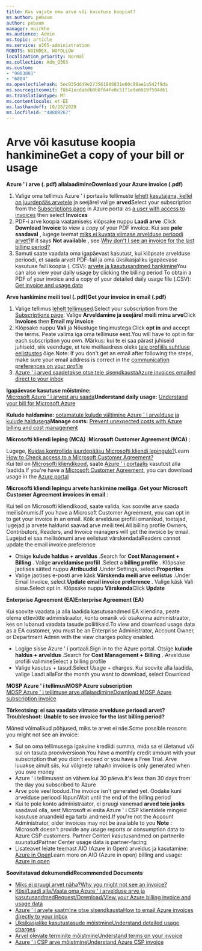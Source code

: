 ```yaml
---
title: Kas vajate oma arve või kasutuse koopiat?
ms.author: pebaum
author: pebaum
manager: mnirkhe
ms.audience: Admin
ms.topic: article
ms.service: o365-administration
ROBOTS: NOINDEX, NOFOLLOW
localization_priority: Normal
ms.collection: Adm_O365
ms.custom:
- "9003801"
- "6804"
ms.openlocfilehash: 5ec935ddd9e273561886831e60c98ae1a542f9da
ms.sourcegitcommit: f8b41ecda6db0b8f64fe0c51f1e8e6619f504d61
ms.translationtype: MT
ms.contentlocale: et-EE
ms.lasthandoff: 10/28/2020
ms.locfileid: "48808267"
---
```

# <a name="get-a-copy-of-your-bill-or-usage"></a><span data-ttu-id="37b1f-102">Arve või kasutuse koopia hankimine</span><span class="sxs-lookup"><span data-stu-id="37b1f-102">Get a copy of your bill or usage</span></span>

<span data-ttu-id="37b1f-103">**Azure ' i arve (. pdf) allalaadimine**</span><span class="sxs-lookup"><span data-stu-id="37b1f-103">**Download your Azure invoice (.pdf)**</span></span>

1. <span data-ttu-id="37b1f-104">Valige oma tellimus Azure ' i portaalis tellimuste [lehelt](https://portal.azure.com/#blade/Microsoft_Azure_Billing/SubscriptionsBlade) [kasutajana, kellel on juurdepääs arvetele](https://docs.microsoft.com/azure/cost-management-billing/manage/manage-billing-access?WT.mc_id=Portal-Microsoft_Azure_Support) ja seejärel valige **arved**</span><span class="sxs-lookup"><span data-stu-id="37b1f-104">Select your subscription from the [Subscriptions page](https://portal.azure.com/#blade/Microsoft_Azure_Billing/SubscriptionsBlade) in Azure portal as [a user with access to invoices](https://docs.microsoft.com/azure/cost-management-billing/manage/manage-billing-access?WT.mc_id=Portal-Microsoft_Azure_Support) then select **Invoices**</span></span>
2. <span data-ttu-id="37b1f-105">PDF-i arve koopia vaatamiseks klõpsake nuppu **Laadi arve** .</span><span class="sxs-lookup"><span data-stu-id="37b1f-105">Click **Download Invoice** to view a copy of your PDF invoice.</span></span> <span data-ttu-id="37b1f-106">Kui see **pole saadaval** , lugege teemat [miks ei kuvata viimase arvelduse perioodi arvet?](https://docs.microsoft.com/azure/cost-management-billing/manage/download-azure-invoice-daily-usage-date?WT.mc_id=Portal-Microsoft_Azure_Support#noinvoice)</span><span class="sxs-lookup"><span data-stu-id="37b1f-106">If it says **Not available** , see [Why don't I see an invoice for the last billing period?](https://docs.microsoft.com/azure/cost-management-billing/manage/download-azure-invoice-daily-usage-date?WT.mc_id=Portal-Microsoft_Azure_Support#noinvoice)</span></span>
3. <span data-ttu-id="37b1f-107">Samuti saate vaadata oma igapäevast kasutust, kui klõpsate arvelduse perioodi, et saada arvelt PDF-fail ja oma üksikasjaliku igapäevase kasutuse faili koopia (. CSV): [arvete ja kasutusandmed hankimine](https://docs.microsoft.com/azure/cost-management-billing/manage/download-azure-invoice-daily-usage-date?WT.mc_id=Portal-Microsoft_Azure_Support)</span><span class="sxs-lookup"><span data-stu-id="37b1f-107">You can also view your daily usage by clicking the billing period To obtain a PDF of your invoice and a copy of your detailed daily usage file (.CSV): [Get invoice and usage data](https://docs.microsoft.com/azure/cost-management-billing/manage/download-azure-invoice-daily-usage-date?WT.mc_id=Portal-Microsoft_Azure_Support)</span></span>

<span data-ttu-id="37b1f-108">**Arve hankimine meili teel (. pdf)**</span><span class="sxs-lookup"><span data-stu-id="37b1f-108">**Get your invoice in email (.pdf)**</span></span>

1. <span data-ttu-id="37b1f-109">Valige tellimus [lehelt tellimused](https://ms.portal.azure.com/#blade/Microsoft_Azure_Billing/SubscriptionsBlade).</span><span class="sxs-lookup"><span data-stu-id="37b1f-109">Select your subscription from the [Subscriptions page](https://ms.portal.azure.com/#blade/Microsoft_Azure_Billing/SubscriptionsBlade).</span></span> <span data-ttu-id="37b1f-110">Valige **Arveldamine ja seejärel** **meili minu arve**</span><span class="sxs-lookup"><span data-stu-id="37b1f-110">Click **Invoices** then **Email my invoice**</span></span>
2. <span data-ttu-id="37b1f-111">Klõpsake nuppu **Vali** ja Nõustuge tingimustega.</span><span class="sxs-lookup"><span data-stu-id="37b1f-111">Click **opt in** and accept the terms.</span></span> <span data-ttu-id="37b1f-112">Peate valima iga oma tellimuse eest.</span><span class="sxs-lookup"><span data-stu-id="37b1f-112">You will have to opt in for each subscription you own.</span></span> <span data-ttu-id="37b1f-113">Märkus: kui te ei saa pärast juhiseid juhiseid, siis veenduge, et teie meiliaadress oleks [teie profiilis suhtluse eelistustes](https://account.windowsazure.com/profile) õige.</span><span class="sxs-lookup"><span data-stu-id="37b1f-113">Note: If you don't get an email after following the steps, make sure your email address is correct in the [communication preferences on your profile](https://account.windowsazure.com/profile)</span></span>
3. [<span data-ttu-id="37b1f-114">Azure ' i arved saadetakse otse teie sisendkausta</span><span class="sxs-lookup"><span data-stu-id="37b1f-114">Azure invoices emailed direct to your inbox</span></span>](https://azure.microsoft.com/blog/azure-email-invoices/)

<span data-ttu-id="37b1f-115">**Igapäevase kasutuse mõistmine:**  
 [Microsoft Azure ' i arvest aru saada](https://docs.microsoft.com/azure/cost-management-billing/understand/review-individual-bill?WT.mc_id=Portal-Microsoft_Azure_Support)</span><span class="sxs-lookup"><span data-stu-id="37b1f-115">**Understand daily usage:** 
[Understand your bill for Microsoft Azure](https://docs.microsoft.com/azure/cost-management-billing/understand/review-individual-bill?WT.mc_id=Portal-Microsoft_Azure_Support)</span></span>  

<span data-ttu-id="37b1f-116">**Kulude haldamine:** [ootamatute kulude vältimine Azure ' i arvelduse ja kulude haldusega](https://docs.microsoft.com/azure/cost-management-billing/manage/getting-started?WT.mc_id=Portal-Microsoft_Azure_Support)</span><span class="sxs-lookup"><span data-stu-id="37b1f-116">**Manage costs:** [Prevent unexpected costs with Azure billing and cost management](https://docs.microsoft.com/azure/cost-management-billing/manage/getting-started?WT.mc_id=Portal-Microsoft_Azure_Support)</span></span>  

<span data-ttu-id="37b1f-117">**Microsofti kliendi leping (MCA)** :</span><span class="sxs-lookup"><span data-stu-id="37b1f-117">**Microsoft Customer Agreement (MCA)** :</span></span>

<span data-ttu-id="37b1f-118">Lugege,  [Kuidas kontrollida juurdepääsu Microsofti kliendi lepingule?](https://docs.microsoft.com/azure/cost-management-billing/manage/download-azure-invoice-daily-usage-date?WT.mc_id=Portal-Microsoft_Azure_Support#check-access-to-a-microsoft-customer-agreement)</span><span class="sxs-lookup"><span data-stu-id="37b1f-118">Learn  [How to Check access to a Microsoft Customer Agreement?](https://docs.microsoft.com/azure/cost-management-billing/manage/download-azure-invoice-daily-usage-date?WT.mc_id=Portal-Microsoft_Azure_Support#check-access-to-a-microsoft-customer-agreement)</span></span>  
<span data-ttu-id="37b1f-119">Kui teil on [Microsofti kliendikood](https://docs.microsoft.com/azure/cost-management-billing/manage/download-azure-invoice-daily-usage-date?WT.mc_id=Portal-Microsoft_Azure_Support#check-access-to-a-microsoft-customer-agreement), saate [Azure ' i portaalis](https://portal.azure.com/) kasutust alla laadida.</span><span class="sxs-lookup"><span data-stu-id="37b1f-119">If you're have a [Microsoft Customer Agreement](https://docs.microsoft.com/azure/cost-management-billing/manage/download-azure-invoice-daily-usage-date?WT.mc_id=Portal-Microsoft_Azure_Support#check-access-to-a-microsoft-customer-agreement), you can download usage in the [Azure portal](https://portal.azure.com/)</span></span>

<span data-ttu-id="37b1f-120">**Microsofti kliendi lepingu arvete hankimine meiliga** .</span><span class="sxs-lookup"><span data-stu-id="37b1f-120">**Get your Microsoft Customer Agreement invoices in email** :</span></span>

<span data-ttu-id="37b1f-121">Kui teil on Microsofti kliendikood, saate valida, kas soovite arve saada meilisõnumis.</span><span class="sxs-lookup"><span data-stu-id="37b1f-121">If you have a Microsoft Customer Agreement, you can opt in to get your invoice in an email.</span></span> <span data-ttu-id="37b1f-122">Kõik arvelduse profiili omanikud, toetajad, lugejad ja arvete haldurid saavad arve meili teel.</span><span class="sxs-lookup"><span data-stu-id="37b1f-122">All billing profile Owners, Contributors, Readers, and Invoice managers will get the invoice by email.</span></span> <span data-ttu-id="37b1f-123">Lugejad ei saa meilisõnumi arve eelistust värskendada</span><span class="sxs-lookup"><span data-stu-id="37b1f-123">Readers cannot update the email invoice preference</span></span>

- <span data-ttu-id="37b1f-124">Otsige **kulude haldus + arveldus** .</span><span class="sxs-lookup"><span data-stu-id="37b1f-124">Search for **Cost Management + Billing** .</span></span> <span data-ttu-id="37b1f-125">Valige **arveldamise profiil** .</span><span class="sxs-lookup"><span data-stu-id="37b1f-125">Select a **billing profile** .</span></span> <span data-ttu-id="37b1f-126">Klõpsake jaotises sätted nuppu **Atribuudid** .</span><span class="sxs-lookup"><span data-stu-id="37b1f-126">Under Settings, select **Properties**</span></span>
- <span data-ttu-id="37b1f-127">Valige jaotises e-posti arve käsk **Värskenda meili arve eelistus** .</span><span class="sxs-lookup"><span data-stu-id="37b1f-127">Under Email Invoice, select **Update email invoice preference** .</span></span> <span data-ttu-id="37b1f-128">Valige käsk Vali sisse.</span><span class="sxs-lookup"><span data-stu-id="37b1f-128">Select opt in.</span></span> <span data-ttu-id="37b1f-129">Klõpsake nuppu **Värskenda**</span><span class="sxs-lookup"><span data-stu-id="37b1f-129">Click **Update**</span></span>

<span data-ttu-id="37b1f-130">**Enterprise Agreement (EA)**</span><span class="sxs-lookup"><span data-stu-id="37b1f-130">**Enterprise Agreement (EA)**</span></span>

<span data-ttu-id="37b1f-131">Kui soovite vaadata ja alla laadida kasutusandmed EA kliendina, peate olema ettevõtte administraator, konto omanik või osakonna administraator, kes on lubanud vaadata tasude poliitikaid.</span><span class="sxs-lookup"><span data-stu-id="37b1f-131">To view and download usage data as a EA customer, you must be an Enterprise Administrator, Account Owner, or Department Admin with the view charges policy enabled.</span></span>

- <span data-ttu-id="37b1f-132">Logige sisse Azure ' i portaali.</span><span class="sxs-lookup"><span data-stu-id="37b1f-132">Sign in to the Azure portal.</span></span> <span data-ttu-id="37b1f-133">Otsige **kulude haldus + arveldus** .</span><span class="sxs-lookup"><span data-stu-id="37b1f-133">Search for **Cost Management + Billing** .</span></span> <span data-ttu-id="37b1f-134">Arvelduse profiili valimine</span><span class="sxs-lookup"><span data-stu-id="37b1f-134">Select a billing profile</span></span>
- <span data-ttu-id="37b1f-135">Valige kasutus + tasud.</span><span class="sxs-lookup"><span data-stu-id="37b1f-135">Select Usage + charges.</span></span> <span data-ttu-id="37b1f-136">Kui soovite alla laadida, valige Laadi alla</span><span class="sxs-lookup"><span data-stu-id="37b1f-136">For the month you want to download, select Download</span></span>

<span data-ttu-id="37b1f-137">**MOSP Azure ' i tellimus**</span><span class="sxs-lookup"><span data-stu-id="37b1f-137">**MOSP Azure subscription**</span></span>  
[<span data-ttu-id="37b1f-138">MOSP Azure ' i tellimuse arve allalaadimine</span><span class="sxs-lookup"><span data-stu-id="37b1f-138">Download MOSP Azure subscription invoice</span></span>](https://docs.microsoft.com/azure/cost-management-billing/understand/download-azure-invoice?WT.mc_id=Portal-Microsoft_Azure_Support#download-your-mosp-azure-subscription-invoice)

<span data-ttu-id="37b1f-139">**Tõrkeotsing: ei saa vaadata viimase arvelduse perioodi arvet?**</span><span class="sxs-lookup"><span data-stu-id="37b1f-139">**Troubleshoot: Unable to see invoice for the last billing period?**</span></span>

<span data-ttu-id="37b1f-140">Mõned võimalikud põhjused, miks te arvet ei näe.</span><span class="sxs-lookup"><span data-stu-id="37b1f-140">Some possible reasons you might not see an invoice:</span></span>

- <span data-ttu-id="37b1f-141">Sul on oma tellimusega igakuine krediidi summa, mida sa ei ületanud või sul on tasuta prooviversioon.</span><span class="sxs-lookup"><span data-stu-id="37b1f-141">You have a monthly credit amount with your subscription that you didn't exceed or you have a Free Trial.</span></span> <span data-ttu-id="37b1f-142">Arve luuakse ainult siis, kui võlgnete raha</span><span class="sxs-lookup"><span data-stu-id="37b1f-142">An invoice is only generated when you owe money</span></span>
- <span data-ttu-id="37b1f-143">Azure ' i tellimusest on vähem kui 30 päeva.</span><span class="sxs-lookup"><span data-stu-id="37b1f-143">It's less than 30 days from the day you subscribed to Azure</span></span>
- <span data-ttu-id="37b1f-144">Arve pole veel loodud.</span><span class="sxs-lookup"><span data-stu-id="37b1f-144">The invoice isn't generated yet.</span></span> <span data-ttu-id="37b1f-145">Oodake kuni arvelduse perioodi lõpuni</span><span class="sxs-lookup"><span data-stu-id="37b1f-145">Wait until the end of the billing period</span></span>
- <span data-ttu-id="37b1f-146">Kui te pole konto administraator, ei pruugi vanemad **arved teie jaoks** saadaval olla, sest Microsoft ei esita Azure ' i CSP klientidele mingeid kasutuse aruandeid ega tarbi andmeid.</span><span class="sxs-lookup"><span data-stu-id="37b1f-146">If you're not the Account Administrator, older invoices may not be available to you **Note** : Microsoft doesn't provide any usage reports or consumption data to Azure CSP customers.</span></span> <span data-ttu-id="37b1f-147">Partner Centeri kasutusandmed on partnerile suunatud</span><span class="sxs-lookup"><span data-stu-id="37b1f-147">Partner Center usage data is partner-facing</span></span>
- <span data-ttu-id="37b1f-148">Lisateavet leiate teemast AIO (Azure in Open) arveldus ja kasutamine: [Azure in Open](https://azure.microsoft.com/offers/ms-azr-0111p/)</span><span class="sxs-lookup"><span data-stu-id="37b1f-148">Learn more on AIO (Azure in open) billing and usage: [Azure in open](https://azure.microsoft.com/offers/ms-azr-0111p/)</span></span>

<span data-ttu-id="37b1f-149">**Soovitatavad dokumendid**</span><span class="sxs-lookup"><span data-stu-id="37b1f-149">**Recommended Documents**</span></span>

- [<span data-ttu-id="37b1f-150">Miks ei pruugi arvet näha?</span><span class="sxs-lookup"><span data-stu-id="37b1f-150">Why you might not see an invoice?</span></span>](https://docs.microsoft.com/azure/cost-management-billing/understand/download-azure-invoice?WT.mc_id=Portal-Microsoft_Azure_Support#noinvoice)
- [<span data-ttu-id="37b1f-151">Küsi/Laadi alla/Vaata oma Azure ' i arvelduse arve ja kasutusandmed</span><span class="sxs-lookup"><span data-stu-id="37b1f-151">Request/Download/View your Azure billing invoice and usage data</span></span>](https://docs.microsoft.com/azure/cost-management-billing/manage/download-azure-invoice-daily-usage-date?WT.mc_id=Portal-Microsoft_Azure_Support)
- [<span data-ttu-id="37b1f-152">Azure ' i arvete saatmine otse sisendkausta</span><span class="sxs-lookup"><span data-stu-id="37b1f-152">How to email Azure invoices directly to your inbox</span></span>](https://docs.microsoft.com/azure/cost-management-billing/manage/download-azure-invoice-daily-usage-date?WT.mc_id=Portal-Microsoft_Azure_Support)
- [<span data-ttu-id="37b1f-153">Üksikasjalike kasutustasude mõistmine</span><span class="sxs-lookup"><span data-stu-id="37b1f-153">Understand detailed usage charges</span></span>](https://docs.microsoft.com/azure/cost-management-billing/understand/review-individual-bill?WT.mc_id=Portal-Microsoft_Azure_Support#csv)
- [<span data-ttu-id="37b1f-154">Arvel olevate terminite mõistmine</span><span class="sxs-lookup"><span data-stu-id="37b1f-154">Understand terms on your invoice</span></span>](https://docs.microsoft.com/azure/cost-management-billing/understand/understand-invoice?WT.mc_id=Portal-Microsoft_Azure_Support)
- [<span data-ttu-id="37b1f-155">Azure ' i CSP arve mõistmine</span><span class="sxs-lookup"><span data-stu-id="37b1f-155">Understand Azure CSP invoice</span></span>](https://docs.microsoft.com/partner-center/azure-plan-lp?WT.mc_id=Portal-Microsoft_Azure_Support)
